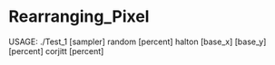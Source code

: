 # Rearranging_Pixel

USAGE: ./Test_1 [sampler]
                random [percent]
                halton [base_x] [base_y] [percent]
                corjitt [percent]
